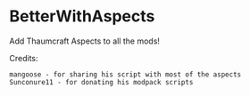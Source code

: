 # BetterWithAspects
Add Thaumcraft Aspects to all the mods!

Credits:
```
mangoose - for sharing his script with most of the aspects
Sunconure11 - for donating his modpack scripts
```
